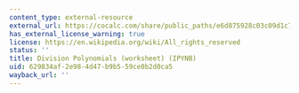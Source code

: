 ```yaml
---
content_type: external-resource
external_url: https://cocalc.com/share/public_paths/e6d875928c03c09d1c7c42b08c487d8c18a89054
has_external_license_warning: true
license: https://en.wikipedia.org/wiki/All_rights_reserved
status: ''
title: Division Polynomials (worksheet) (IPYNB)
uid: 629834af-2e98-4d47-b9b5-59ce0b2d0ca5
wayback_url: ''
---
```

